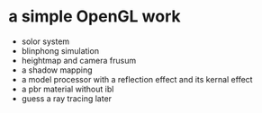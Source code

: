 # a simple OpenGL work
 - solor system
 - blinphong simulation
 - heightmap and camera frusum 
 - a shadow mapping
 - a model processor with a reflection effect and its kernal effect
 - a pbr material without ibl
 - guess a ray tracing later 
 
